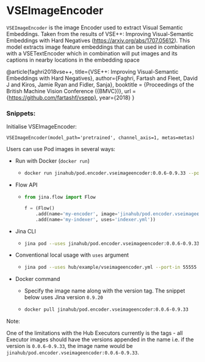 # VSEImageEncoder

`VSEImageEncoder` is the image Encoder used to extract Visual Semantic Embeddings. Taken from the results of
VSE++: Improving Visual-Semantic Embeddings with Hard Negatives (https://arxiv.org/abs/1707.05612). This model
extracts image feature embeddings that can be used in combination with a VSETextEncoder which in combination will
put images and its captions in nearby locations in the embedding space

@article{faghri2018vse++,
  title={VSE++: Improving Visual-Semantic Embeddings with Hard Negatives},
  author={Faghri, Fartash and Fleet, David J and Kiros, Jamie Ryan and Fidler, Sanja},
  booktitle = {Proceedings of the British Machine Vision Conference ({BMVC})},
  url = {https://github.com/fartashf/vsepp},
  year={2018}
}


### Snippets:

Initialise VSEImageEncoder:

`VSEImageEncoder(model_path='pretrained', channel_axis=1, metas=metas)`

Users can use Pod images in several ways:

- Run with Docker (`docker run`)
  - ```bash
    docker run jinahub/pod.encoder.vseimageencoder:0.0.6-0.9.33 --port-in 55555 --port-out 55556
    ```
    
- Flow API
  - ```python
    from jina.flow import Flow

    f = (Flow()
        .add(name='my-encoder', image='jinahub/pod.encoder.vseimageencoder:0.0.6-0.9.33', port_in=55555, port_out=55556)
        .add(name='my-indexer', uses='indexer.yml'))
    ```
    
- Jina CLI
  - ```bash
    jina pod --uses jinahub/pod.encoder.vseimageencoder:0.0.6-0.9.33 --port-in 55555 --port-out 55556
    ```
    
- Conventional local usage with `uses` argument
  - ```bash
    jina pod --uses hub/example/vseimageencoder.yml --port-in 55555 --port-out 55556
    ```
    
- Docker command

  - Specify the image name along with the version tag. The snippet below uses Jina version `0.9.20`

  - ```bash
    docker pull jinahub/pod.encoder.vseimageencoder:0.0.6-0.9.33
    ```
   
 Note:
 
 One of the limitations with the Hub Executors currently is the tags - all Executor images should have the versions appended in the name i.e.
 if the version is `0.0.6-0.9.33`, the image name would be `jinahub/pod.encoder.vseimageencoder:0.0.6-0.9.33`.
   
